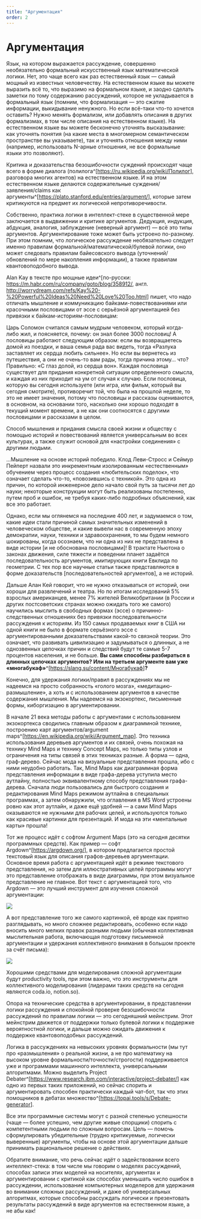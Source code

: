 ```yaml
---
title: "Аргументация"
order: 2
---
```


# Аргументация

Язык, на котором выражается рассуждение, совершенно необязательно формальный искусственный язык математической логики. Нет, это чаще всего как раз естественный язык — самый мощный из известных человечеству. На естественном языке вы можете выразить всё то, что выразимо на формальном языке, и заодно сделать заметки по тому содержанию рассуждений, которое не укладывается в формальный язык (помним, что формализация — это сжатие информации, выкидывание ненужного. Но если всё-таки что-то хочется оставить? Нужно менять формализм, или добавлять описания в других формализмах, в том числе описания на естественном языке). На естественном языке вы можете бесконечно уточнять высказывание: как уточнять понятия (на какие места в многомерном семантическом пространстве вы указываете), так и уточнять отношения между ними (например, использовать N-арные отношения, не все формальные языки это позволяют).

Критика и доказательства безошибочности суждений происходят чаще всего в форме диалога (полилога^[<https://ru.wikipedia.org/wiki/Полилог>], разговора многих агентов) на естественном языке. И на этом естественном языке делаются содержательные суждения/заявления/claims как аргументы^[<https://plato.stanford.edu/entries/argument/>], которые затем критикуются на предмет их логической непротиворечивости.

Собственно, практика логики в интеллект-стеке в существенной мере заключается в выдвижении и критике аргументов. Дедукция, индукция, абдукция, аналогия, заблуждение (неверный аргумент) — всё это типы аргументов. Аргументирование тоже может быть устроено по-разному. При этом помним, что логическое рассуждение необязательно следует именно правилам формальной/математической/булевой логики, оно может следовать правилам байесовского вывода (уточнений/обновлений по мере накопления информации), а также правилам квантовоподобного вывода.

Alan Kay в тексте про мощные идеи^[по-русски: <https://m.habr.com/ru/company/goto/blog/358912/>, англ. <http://worrydream.com/refs/Kay%20-%20Powerful%20Ideas%20Need%20Love%20Too.html>] пишет, что надо отличать мышление и коммуникацию байками-повествованиями или красочными пословицами от эссе с серьёзной аргументацией без привязки к байкам-историям-пословицам:

Царь Соломон считался самым мудрым человеком, который когда-либо жил, и поясняется, почему: он знал более 3000 пословиц! А пословицы работают следующим образом: если вы возвращаетесь домой из поездки, и ваша семья рада вас видеть, тогда «Разлука заставляет их сердца любить сильнее». Но если вы вернетесь из путешествия, а они не очень-то вам рады, тогда причина этому… что? Правильно: «С глаз долой, из сердца вон». Каждая пословица существует для придания конкретной ситуации определенного смысла, и каждая из них приходит на ум от случая к случаю. Если пословица, которую вы сегодня используете (или игра, или фильм, который вы сегодня смотрите), противоречит той, что была на прошлой неделе, то это не имеет значения, потому что пословицы и рассказы оцениваются, в основном, на основании того, насколько они хорошо подходят в текущий момент времени, а не как они соотносятся с другими пословицами и рассказами в целом.

Способ мышления и придания смысла своей жизни и обществу с помощью историй и повествований является универсальным во всех культурах, а также служит основой для «настройки соединения» с другими людьми.

...Мышление на основе историй победило. Клод Леви-Стросс и Сеймур Пейперт назвали это инкрементным изолированным «естественным» обучением через процесс создания «любительских поделок», что означает сделать что-то, «повозившись с техникой». Это одна из причин, по которой инженерное дело начало свой путь за тысячи лет до науки; некоторые конструкции могут быть реализованы постепенно, путем проб и ошибок, не требуя каких-либо подробных объяснений, как все это работает.

Однако, если мы оглянемся на последние 400 лет, и задумаемся о том, какие идеи стали причиной самых значительных изменений в человеческом обществе, и какие вывели нас в современную эпоху демократии, науки, техники и здравоохранения, то мы будем немного шокированы, когда осознаем, что ни одна из них не представлена в виде истории [и не обоснована пословицами]! В трактате Ньютона о законах движения, силе тяжести и поведении планет задаётся последовательность аргументов, имитирующих книги Евклида по геометрии. С тех пор все научные статьи также представляются в форме доказательств [последовательностей аргументов], а не историй.

Дальше Алан Кей говорит, что не нужно отказываться от историй, они хороши для развлечений и театра. Но по итогам исследований 5% взрослых американцев, менее 7% жителей Великобритании (в России и других постсоветских странах можно ожидать того же самого) научились мыслить в свободных формах (эссе) о причинно-следственных отношениях без привязки последовательности рассуждения к историям. Из 150 самых продаваемых книг в США ни одной книги не было в формате серьёзного эссе с аргументированными доказательствами какой-то связной теории. Это означает, что развивать цивилизацию и задумываться о длинных, а не однозвенных цепочках причин и следствий будут те самые 5-7 процентов населения, и не больше. **Вы сами способны разбираться в длинных цепочках аргументов? Или на третьем аргументе вам уже «многабук****аф****»**^[<https://slang.su/content/Многабукаф>]**?**

Конечно, для удержания логики/правил в рассуждениях мы не надеемся на просто собранность «голого мозга», «медитацию-размышление», а хоть и с использованием аргументов в качестве содержания мышления. Мы надеемся на экзокортекс, письменные формы, киборгизацию в аргументировании.

В начале 21 века методы работы с аргументами с использованием экзокортекса сводились главным образом к диаграммной технике, построению карт аргументов/argument maps^[<https://en.wikipedia.org/wiki/Argument_map>]. Это техника использования деревьев аргументов и их связей, очень похожая на технику Mind Maps и технику Concept Maps, но только типы узлов и ограничения на типы связей в этих техниках разные. А форма — одна, граф-дерево. Сейчас мода на визуальные представления прошла, ибо с ними неудобно работать. Так, Mind Maps как диаграммная форма представления информации в виде графа-дерева уступила место аутлайну, полностью эквивалентному способу представления графа-дерева. Сначала люди пользовались для быстрого создания и редактирования Mind Maps режимом аутлайна в специальных программах, а затем обнаружили, что оглавления в MS Word устроены ровно как этот аутлайн, и даже ещё удобней — а сами Mind Maps оказываются не нужными для рабочих целей, и используются только как красивые картинки для презентаций. И мода на эти «ментальные карты» прошла!

Тот же процесс идёт с софтом Argument Maps (это на сегодня десятки программных средств). Как пример — софт Argdown^[<https://argdown.org/>], в котором предлагается простой текстовый язык для описания графов-деревьев аргументации. Основное время работа с аргументацией идёт в режиме текстового представления, но затем для иллюстративных целей программы могут это представление отображать в виде диаграммы, при этом визуальное представление не главное. Вот текст с аргументацией того, что Argdown — это лучший инструмент для изучения сложной аргументации:

![](/ru/research/intellect-stack/34.png)

А вот представление того же самого картинкой, её вроде как приятно разглядывать, но много сложнее редактировать, особенно если надо вносить много мелких правок разными людьми (обычная коллективная мыслительная работа, включающая подготовку письменной аргументации и удержания коллективного внимания в большом проекте за счёт письма):

![](/ru/research/intellect-stack/35.png)

Хорошими средствами для моделирования сложной аргументации будут productivity tools, при этом важно, что это инструменты для коллективного моделирования (лидерами таких средств на сегодня являются coda.io, notion.so).

Опора на технические средства в аргументировании, в представлении логики рассуждения и спокойной проверке безошибочности рассуждений по правилам логики — это сегодняшний мейнстрим. Этот мейнстрим движется от поддержки только булевой логики к поддержке вероятностной логики, и дальше можно ожидать движения к поддержке квантовоподобных рассуждений.

Логика в рассуждениях на невысоких уровнях формальности (мы тут про «размышления» о реальной жизни, а не про математику на высоком уровне формальности/точности/строгости) поддерживается уже и программами машинного интеллекта, универсальными алгоритмами. Можно выделить Project Debater^[<https://www.research.ibm.com/interactive/project-debater/>] как одно из первых таких приложений, но сейчас спорить и аргументировать способен практически каждый чат-бот, так что этих помощников в дебатах множество^[<https://topai.tools/s/Debate-generator>].

Все эти программные системы могут с разной степенью успешности (чаще — более успешно, чем другие живые спорщики) спорить с компетентными людьми по сложным вопросам. Цель — помочь сформулировать убедительные (трудно критикуемые, логически выверенные) аргументы, чтобы на основе этой аргументации дальше принимать рациональное решение о действиях.

Обратите внимание, что речь сейчас идёт о задействовании всего интеллект-стека: в том числе мы говорим о моделях рассуждений, способах записи этих моделей на носителях, аргументах и аргументировании с критикой как способах уменьшать число ошибок в рассуждении, использование компьютерных моделеров для удержания во внимании сложных рассуждений, и даже об универсальных алгоритмах, которые способны рассуждать логически и презентовать результаты рассуждений в виде аргументов на естественном языке, а не абы как!